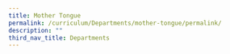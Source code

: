 ```yaml
---
title: Mother Tongue
permalink: /curriculum/Departments/mother-tongue/permalink/
description: ""
third_nav_title: Departments
---
```

